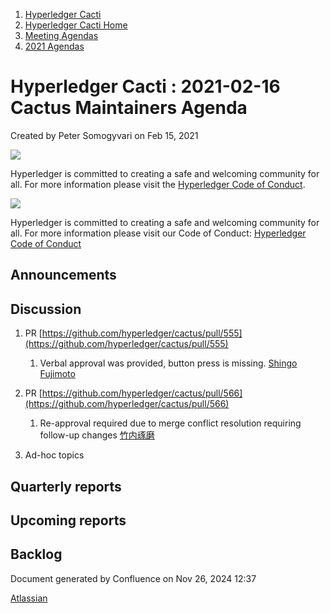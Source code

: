 1. [Hyperledger Cacti](index.html)
2. [Hyperledger Cacti Home](Hyperledger-Cacti-Home_20414469.html)
3. [Meeting Agendas](Meeting-Agendas_20414488.html)
4. [2021 Agendas](2021-Agendas_20414860.html)

# Hyperledger Cacti : 2021-02-16 Cactus Maintainers Agenda

Created by Peter Somogyvari on Feb 15, 2021

![](https://wiki.hyperledger.org/download/attachments/2392771/welcome.png?version=2&modificationDate=1572450107000&api=v2)

Hyperledger is committed to creating a safe and welcoming community for all. For more information please visit the [Hyperledger Code of Conduct](https://lf-hyperledger.atlassian.net/wiki/spaces/HYP/pages/19595281/Hyperledger+Code+of+Conduct).

![](https://wiki.hyperledger.org/download/attachments/29034696/Antitrustnotice.png?version=1&modificationDate=1581695654000&api=v2)

Hyperledger is committed to creating a safe and welcoming community for all. For more information please visit our Code of Conduct: [Hyperledger Code of Conduct](https://lf-hyperledger.atlassian.net/wiki/spaces/HYP/pages/19595281/Hyperledger+Code+of+Conduct)

## Announcements

## Discussion

1. PR [https://github.com/hyperledger/cactus/pull/555](https://github.com/hyperledger/cactus/pull/555)
   
   1. Verbal approval was provided, button press is missing. [Shingo Fujimoto](https://lf-hyperledger.atlassian.net/wiki/people/712020:14e583f1-56ad-4e76-a373-78870fbd000f?ref=confluence)
2. PR [https://github.com/hyperledger/cactus/pull/566](https://github.com/hyperledger/cactus/pull/566)
   
   1. Re-approval required due to merge conflict resolution requiring follow-up changes [竹内琢磨](https://lf-hyperledger.atlassian.net/wiki/people/70121:99daf5c8-226c-43d4-9f24-0a46a0546192?ref=confluence)
3. Ad-hoc topics

## Quarterly reports

## Upcoming reports

## Backlog

Document generated by Confluence on Nov 26, 2024 12:37

[Atlassian](http://www.atlassian.com/)
